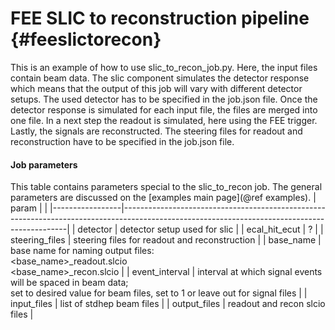 FEE SLIC to reconstruction pipeline {#feeslictorecon}
===================================

This is an example of how to use slic_to_recon_job.py. Here, the input files contain beam data. The slic component simulates the detector response which means that the output of this job will vary with different detector setups.
The used detector has to be specified in the job.json file. Once the detector response is simulated for each input file, the files are merged into one file.
In a next step the readout is simulated, here using the FEE trigger.
Lastly, the signals are reconstructed. The steering files for readout and reconstruction have to be specified in the job.json file.

#### Job parameters
This table contains parameters special to the slic\_to\_recon job. The general parameters are discussed on the [examples main page](@ref examples).
| param           |                                                                                                                                              |
|-----------------|----------------------------------------------------------------------------------------------------------------------------------------------|
| detector        | detector setup used for slic                                                                                                                 |
| ecal\_hit\_ecut | ?                                                                                                                                            |
| steering\_files  | steering files for readout and reconstruction                                                                                                |
| base\_name       | base name for naming output files:<br>\<base_name\>_readout.slcio<br> \<base_name\>_recon.slcio                                              |
| event\_interval  | interval at which signal events will be spaced in beam data;<br> set to desired value for beam files, set to 1 or leave out for signal files |
| input\_files     | list of stdhep beam files                                                                                                                    |
| output\_files       | readout and recon slcio files                                                                                                                |
